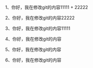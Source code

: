 1、你好，我在修改git的内容11111 + 22222

2、你好，我在修改git的内容22222

3、你好，我在修改git的内容11111

4、你好，我在修改git的内容

5、你好，我在修改git的内容

6、你好，我在修改git的内容

